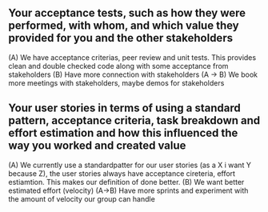 ## Your acceptance tests, such as how they were performed, with whom, and which value they provided for you and the other stakeholders
(A) We have acceptance criterias, peer review and unit tests. This provides clean and double checked code along with some acceptance from stakeholders
(B) Have more connection with stakeholders
(A -> B) We book more meetings with stakeholders, maybe demos for stakeholders

## Your user stories in terms of using a standard pattern, acceptance criteria, task breakdown and effort estimation and how this influenced the way you worked and created value
(A) We currently use a standardpatter for our user stories (as a X i want Y because Z), the user stories always have acceptance cireteria, effort estiamtion. This makes our definition of done better.
(B) We want better estimated effort (velocity)
(A->B) Have more sprints and experiment with the amount of velocity our group can handle

